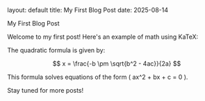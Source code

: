 layout: default title: My First Blog Post date: 2025-08-14

My First Blog Post

Welcome to my first post! Here's an example of math using KaTeX:

The quadratic formula is given by:

$$ x = \frac{-b \pm \sqrt{b^2 - 4ac}}{2a} $$

This formula solves equations of the form ( ax^2 + bx + c = 0 ).

Stay tuned for more posts!
